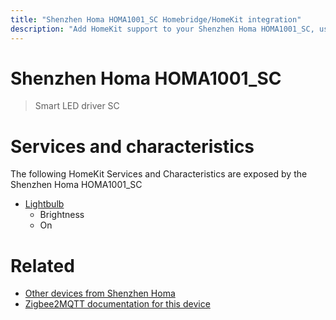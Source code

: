 ```yaml
---
title: "Shenzhen Homa HOMA1001_SC Homebridge/HomeKit integration"
description: "Add HomeKit support to your Shenzhen Homa HOMA1001_SC, using Homebridge, Zigbee2MQTT and homebridge-z2m."
---
```

<!---
This file has been GENERATED using src/docgen/docgen.ts
DO NOT EDIT THIS FILE MANUALLY!
-->
# Shenzhen Homa HOMA1001_SC
> Smart LED driver SC


# Services and characteristics
The following HomeKit Services and Characteristics are exposed by
the Shenzhen Homa HOMA1001_SC

* [Lightbulb](../../light.md)
  * Brightness
  * On


# Related
* [Other devices from Shenzhen Homa](../index.md#shenzhen_homa)
* [Zigbee2MQTT documentation for this device](https://www.zigbee2mqtt.io/devices/HOMA1001_SC.html)